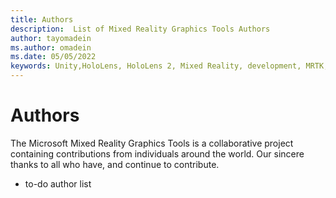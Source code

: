 ```yaml
---
title: Authors
description:  List of Mixed Reality Graphics Tools Authors
author: tayomadein
ms.author: omadein
ms.date: 05/05/2022
keywords: Unity,HoloLens, HoloLens 2, Mixed Reality, development, MRTK,  Graphics Tools, MRGT, MR Graphics Tools, C#, Contributors, Community
---
```


# Authors

The Microsoft Mixed Reality Graphics Tools is a collaborative project containing contributions from individuals around the world. Our sincere thanks to all who have, and continue to contribute.

- to-do author list
